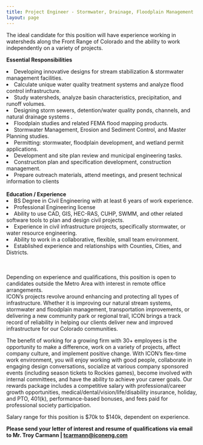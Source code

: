 ```yaml
---
title: Project Engineer - Stormwater, Drainage, Floodplain Management
layout: page
---
```


The ideal candidate for this position will have experience working in watersheds along the Front Range of Colorado and the ability to work independently on a variety of projects.  

<b>Essential Responsibilities</b>
<li>Developing innovative designs for stream stabilization & stormwater management facilities.</li>
<li>Calculate unique water quality treatment systems and analyze flood control infrastructure.</li>
<li>Study watersheds, analyze basin characteristics, precipitation, and runoff volumes.</li>
<li>Designing storm sewers, detention/water quality ponds, channels, and natural drainage systems .</li>
<li>Floodplain studies and related FEMA flood mapping products.</li>
<li>Stormwater Management, Erosion and Sediment Control, and Master Planning studies.</li>
<li>Permitting: stormwater, floodplain development, and wetland permit applications.</li>
<li>Development and site plan review and municipal engineering tasks.</li>
<li>Construction plan and specification development, construction management.</li>
<li>Prepare outreach materials, attend meetings, and present technical information to clients</li>

<br>
<b>Education / Experience</b>

<li>BS Degree in Civil Engineering with at least 6 years of work experience.</li>
<li>Professional Engineering license</li>
<li>Ability to use CAD, GIS, HEC-RAS, CUHP, SWMM, and other related software tools to plan and design civil projects.</li>
<li>Experience in civil infrastructure projects, specifically stormwater, or water resource engineering.</li>
<li>Ability to work in a collaborative, flexible, small team environment.</li>
<li>Established experience and relationships with Counties, Cities, and Districts.</li>

<br>
<br>

Depending on experience and qualifications, this position is open to candidates outside the Metro Area with interest in remote office arrangements.  
ICON’s projects revolve around enhancing and protecting all types of infrastructure. Whether it is improving our natural stream systems, stormwater and floodplain management, transportation improvements, or delivering a new community park or regional trail, ICON brings a track record of reliability in helping our clients deliver new and improved infrastructure for our Colorado communities.

The benefit of working for a growing firm with 30+ employees is the opportunity to make a difference, work on a variety of projects, affect company culture, and implement positive change. With ICON’s flex-time work environment, you will enjoy working with good people, collaborate in engaging design conversations, socialize at various company sponsored events (including season tickets to Rockies games), become involved with internal committees, and have the ability to achieve your career goals. Our rewards package includes a competitive salary with professional/career growth opportunities, medical/dental/vision/life/disability insurance, holiday, and PTO, 401(k), performance-based bonuses, and fees paid for professional society participation.

Salary range for this position is $70k to $140k, dependent on experience.

<b>Please send your letter of interest and resume of qualifications via email to
Mr. Troy Carmann | <tcarmann@iconeng.com></b>
